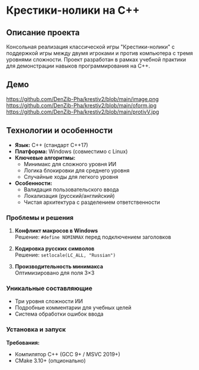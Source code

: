 # Крестики-нолики на C++

## Описание проекта
Консольная реализация классической игры "Крестики-нолики" с поддержкой игры между двумя игроками и против компьютера с тремя уровнями сложности. Проект разработан в рамках учебной практики для демонстрации навыков программирования на C++.

## Демо

https://github.com/DenZib-Pha/krestiv2/blob/main/image.png
https://github.com/DenZib-Pha/krestiv2/blob/main/oform.jpg
https://github.com/DenZib-Pha/krestiv2/blob/main/protivV.jpg


## Технологии и особенности
- **Язык:** C++ (стандарт C++17)
- **Платформа:** Windows (совместимо с Linux)
- **Ключевые алгоритмы:**
  - Минимакс для сложного уровня ИИ
  - Логика блокировки для среднего уровня
  - Случайные ходы для легкого уровня
- **Особенности:**
  - Валидация пользовательского ввода
  - Локализация (русский/английский)
  - Чистая архитектура с разделением ответственности


### Проблемы и решения
1. **Конфликт макросов в Windows**  
   Решение: `#define NOMINMAX` перед подключением заголовков

2. **Кодировка русских символов**  
   Решение: `setlocale(LC_ALL, "Russian")`

3. **Производительность минимакса**  
   Оптимизировано для поля 3×3

### Уникальные составляющие
- Три уровня сложности ИИ
- Подробные комментарии для учебных целей
- Система обработки ошибок ввода


### Установка и запуск
**Требования:**
- Компилятор C++ (GCC 9+ / MSVC 2019+)
- CMake 3.10+ (опционально)

